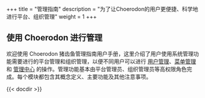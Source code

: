 ﻿+++
title = "管理指南"
description = "为了让Choerodon的用户更便捷、科学地进行平台、组织管理"
weight = 1
+++

## 使用 Choerodon 进行管理

欢迎使用 Choerodon 猪齿鱼管理指南用户手册，这里介绍了用户使用系统管理功能需要进行的平台管理和组织管理，以便不同用户可以进行 [用户管理](../development-pipeline)、[菜单管理](../application-management) 和 [管理中心](../deployment-pipeline) 的操作。管理功能基本由平台管理员、组织管理员等高权限角色完成。每个模块都包含其概念定义、主要功能及其他注意事项。

{{< docdir >}}
